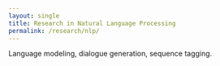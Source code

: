 ```yaml
---
layout: single
title: Research in Natural Language Processing
permalink: /research/nlp/
---
```


Language modeling, dialogue generation, sequence tagging.